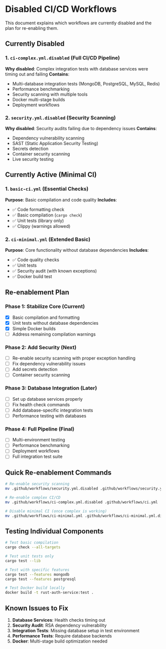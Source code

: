 # Disabled CI/CD Workflows

This document explains which workflows are currently disabled and the plan for re-enabling them.

## Currently Disabled

### 1. `ci-complex.yml.disabled` (Full CI/CD Pipeline)
**Why disabled**: Complex integration tests with database services were timing out and failing
**Contains**:
- Multi-database integration tests (MongoDB, PostgreSQL, MySQL, Redis)
- Performance benchmarking
- Security scanning with multiple tools
- Docker multi-stage builds
- Deployment workflows

### 2. `security.yml.disabled` (Security Scanning)
**Why disabled**: Security audits failing due to dependency issues
**Contains**:
- Dependency vulnerability scanning
- SAST (Static Application Security Testing)
- Secrets detection
- Container security scanning
- Live security testing

## Currently Active (Minimal CI)

### 1. `basic-ci.yml` (Essential Checks)
**Purpose**: Basic compilation and code quality
**Includes**:
- ✅ Code formatting check
- ✅ Basic compilation (`cargo check`)
- ✅ Unit tests (library only)
- ✅ Clippy (warnings allowed)

### 2. `ci-minimal.yml` (Extended Basic)
**Purpose**: Core functionality without database dependencies
**Includes**:
- ✅ Code quality checks
- ✅ Unit tests
- ✅ Security audit (with known exceptions)
- ✅ Docker build test

## Re-enablement Plan

### Phase 1: Stabilize Core (Current)
- [x] Basic compilation and formatting
- [x] Unit tests without database dependencies
- [x] Simple Docker builds
- [ ] Address remaining compilation warnings

### Phase 2: Add Security (Next)
- [ ] Re-enable security scanning with proper exception handling
- [ ] Fix dependency vulnerability issues
- [ ] Add secrets detection
- [ ] Container security scanning

### Phase 3: Database Integration (Later)
- [ ] Set up database services properly
- [ ] Fix health check commands
- [ ] Add database-specific integration tests
- [ ] Performance testing with databases

### Phase 4: Full Pipeline (Final)
- [ ] Multi-environment testing
- [ ] Performance benchmarking
- [ ] Deployment workflows
- [ ] Full integration test suite

## Quick Re-enablement Commands

```bash
# Re-enable security scanning
mv .github/workflows/security.yml.disabled .github/workflows/security.yml

# Re-enable complex CI/CD
mv .github/workflows/ci-complex.yml.disabled .github/workflows/ci.yml

# Disable minimal CI (once complex is working)
mv .github/workflows/ci-minimal.yml .github/workflows/ci-minimal.yml.disabled
```

## Testing Individual Components

```bash
# Test basic compilation
cargo check --all-targets

# Test unit tests only
cargo test --lib

# Test with specific features
cargo test --features mongodb
cargo test --features postgresql

# Test Docker build locally
docker build -t rust-auth-service:test .
```

## Known Issues to Fix

1. **Database Services**: Health checks timing out
2. **Security Audit**: RSA dependency vulnerability
3. **Integration Tests**: Missing database setup in test environment
4. **Performance Tests**: Require database backends
5. **Docker**: Multi-stage build optimization needed
